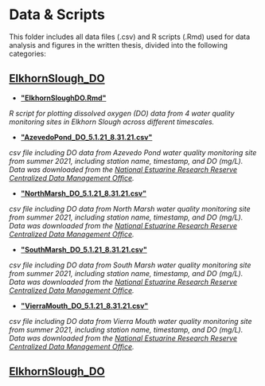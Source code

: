 # Data & Scripts

This folder includes all data files (.csv) and R scripts (.Rmd) used for data analysis and figures in the written thesis, divided into the following categories:

## [ElkhornSlough_DO](ElkhornSlough_DO)

* [**"ElkhornSloughDO.Rmd"**](ElkhornSlough_DO/ElkhornSloughDO.Rmd)

_R script for plotting dissolved oxygen (DO) data from 4 water quality monitoring sites in Elkhorn Slough across different timescales._

* [**"AzevedoPond_DO_5.1.21_8.31.21.csv"**](ElkhornSlough_DO/AzevedoPond_DO_5.1.21_8.31.21.csv)

_csv file including DO data from Azevedo Pond water quality monitoring site from summer 2021, including station name, timestamp, and DO (mg/L). Data was downloaded from the [National Estuarine Research Reserve Centralized Data Management Office](http://cdmo.baruch.sc.edu/dges/)._

* [**"NorthMarsh_DO_5.1.21_8.31.21.csv"**](ElkhornSlough_DO/NorthMarsh_DO_5.1.21_8.31.21.csv)

_csv file including DO data from North Marsh water quality monitoring site from summer 2021, including station name, timestamp, and DO (mg/L). Data was downloaded from the [National Estuarine Research Reserve Centralized Data Management Office](http://cdmo.baruch.sc.edu/dges/)._

* [**"SouthMarsh_DO_5.1.21_8.31.21.csv"**](ElkhornSlough_DO/SouthMarsh_DO_5.1.21_8.31.21.csv)

_csv file including DO data from South Marsh water quality monitoring site from summer 2021, including station name, timestamp, and DO (mg/L). Data was downloaded from the [National Estuarine Research Reserve Centralized Data Management Office](http://cdmo.baruch.sc.edu/dges/)._

* [**"VierraMouth_DO_5.1.21_8.31.21.csv"**](ElkhornSlough_DO/VierraMouth_DO_5.1.21_8.31.21.csv)

_csv file including DO data from Vierra Mouth water quality monitoring site from summer 2021, including station name, timestamp, and DO (mg/L). Data was downloaded from the [National Estuarine Research Reserve Centralized Data Management Office](http://cdmo.baruch.sc.edu/dges/)._

## [ElkhornSlough_DO](ElkhornSlough_DO)

